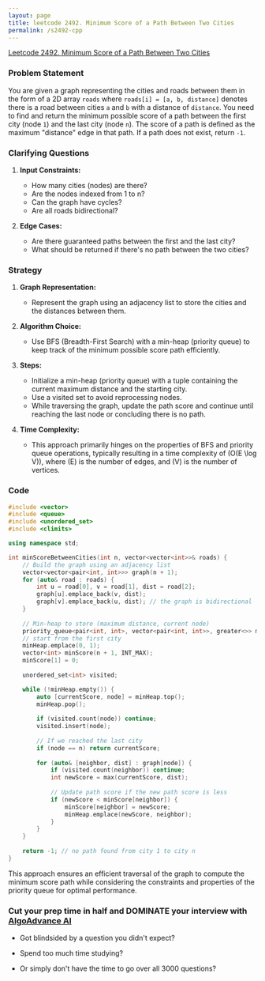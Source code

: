 ```yaml
---
layout: page
title: leetcode 2492. Minimum Score of a Path Between Two Cities
permalink: /s2492-cpp
---
```

[Leetcode 2492. Minimum Score of a Path Between Two Cities](https://algoadvance.github.io/algoadvance/l2492)
### Problem Statement
You are given a graph representing the cities and roads between them in the form of a 2D array `roads` where `roads[i] = [a, b, distance]` denotes there is a road between cities `a` and `b` with a distance of `distance`. You need to find and return the minimum possible score of a path between the first city (node `1`) and the last city (node `n`). The score of a path is defined as the maximum "distance" edge in that path. If a path does not exist, return `-1`.

### Clarifying Questions
1. **Input Constraints:**
   - How many cities (nodes) are there?
   - Are the nodes indexed from 1 to n?
   - Can the graph have cycles?
   - Are all roads bidirectional?
   
2. **Edge Cases:**
   - Are there guaranteed paths between the first and the last city?
   - What should be returned if there's no path between the two cities?

### Strategy

1. **Graph Representation:**
   - Represent the graph using an adjacency list to store the cities and the distances between them.

2. **Algorithm Choice:**
   - Use BFS (Breadth-First Search) with a min-heap (priority queue) to keep track of the minimum possible score path efficiently.

3. **Steps:**
   - Initialize a min-heap (priority queue) with a tuple containing the current maximum distance and the starting city.
   - Use a visited set to avoid reprocessing nodes.
   - While traversing the graph, update the path score and continue until reaching the last node or concluding there is no path.

4. **Time Complexity:**
   - This approach primarily hinges on the properties of BFS and priority queue operations, typically resulting in a time complexity of \(O(E \log V)\), where \(E\) is the number of edges, and \(V\) is the number of vertices.

### Code

```cpp
#include <vector>
#include <queue>
#include <unordered_set>
#include <climits>

using namespace std;

int minScoreBetweenCities(int n, vector<vector<int>>& roads) {
    // Build the graph using an adjacency list
    vector<vector<pair<int, int>>> graph(n + 1);
    for (auto& road : roads) {
        int u = road[0], v = road[1], dist = road[2];
        graph[u].emplace_back(v, dist);
        graph[v].emplace_back(u, dist); // the graph is bidirectional
    }
    
    // Min-heap to store (maximum distance, current node)
    priority_queue<pair<int, int>, vector<pair<int, int>>, greater<>> minHeap;
    // start from the first city
    minHeap.emplace(0, 1);
    vector<int> minScore(n + 1, INT_MAX);
    minScore[1] = 0;
    
    unordered_set<int> visited;

    while (!minHeap.empty()) {
        auto [currentScore, node] = minHeap.top();
        minHeap.pop();
        
        if (visited.count(node)) continue;   
        visited.insert(node);
        
        // If we reached the last city
        if (node == n) return currentScore;
        
        for (auto& [neighbor, dist] : graph[node]) {
            if (visited.count(neighbor)) continue;
            int newScore = max(currentScore, dist);
            
            // Update path score if the new path score is less
            if (newScore < minScore[neighbor]) {
                minScore[neighbor] = newScore;
                minHeap.emplace(newScore, neighbor);
            }
        }
    }
    
    return -1; // no path found from city 1 to city n
}
```

This approach ensures an efficient traversal of the graph to compute the minimum score path while considering the constraints and properties of the priority queue for optimal performance.


### Cut your prep time in half and DOMINATE your interview with [AlgoAdvance AI](https://algoAdvance.com)

- Got blindsided by a question you didn't expect?

- Spend too much time studying?

- Or simply don't have the time to go over all 3000 questions?

